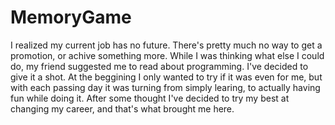 # MemoryGame
I realized my current job has no future. There's pretty much no way to get a promotion, or achive something more.
While I was thinking what else I could do, my friend suggested me to read about programming. I've decided to give it a shot.
At the beggining I only wanted to try if it was even for me, but with each passing day it was turning from simply learing, to actually
having fun while doing it. After some thought I've decided to try my best at changing my career, and that's what brought me here.